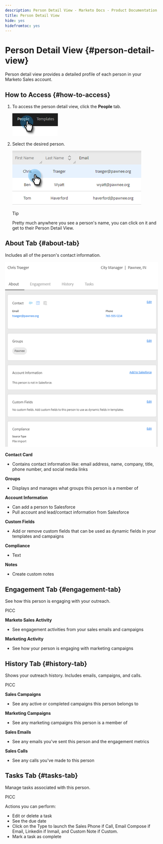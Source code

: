 ```yaml
---
description: Person Detail View - Marketo Docs - Product Documentation
title: Person Detail View
hide: yes
hidefromtoc: yes
---
```

# Person Detail View {#person-detail-view}

Person detail view provides a detailed profile of each person in your Marketo Sales account.

## How to Access {#how-to-access}

1. To access the person detail view, click the **People** tab.

   ![](assets/person-detail-view-1.png)

1. Select the desired person.

   ![](assets/person-detail-view-2.png)

   >[!TIP]
   >
   >Pretty much anywhere you see a person's name, you can click on it and get to their Person Detail View.

## About Tab {#about-tab}

Includes all of the person's contact information.

   ![](assets/person-detail-view-3.png)

**Contact Card**

* Contains contact information like: email address, name, company, title, phone number, and social media links

**Groups**

* Displays and manages what groups this person is a member of

**Account Information**

* Can add a person to Salesforce
* Pull account and lead/contact information from Salesforce

**Custom Fields**

* Add or remove custom fields that can be used as dynamic fields in your templates and campaigns

**Compliance**

* Text

**Notes**

* Create custom notes

## Engagement Tab {#engagement-tab}

See how this person is engaging with your outreach.

PICC

**Marketo Sales Activity**

* See engagement activities from your sales emails and campaigns

**Marketing Activity**

* See how your person is engaging with marketing campaigns

## History Tab {#history-tab}

Shows your outreach history. Includes emails, campaigns, and calls.

PICC

**Sales Campaigns**

* See any active or completed campaigns this person belongs to

**Marketing Campaigns**

* See any marketing campaigns this person is a member of

**Sales Emails**

* See any emails you've sent this person and the engagement metrics

**Sales Calls**

* See any calls you've made to this person

## Tasks Tab {#tasks-tab}

Manage tasks associated with this person.

PICC

Actions you can perform:

* Edit or delete a task
* See the due date
* Click on the Type to launch the Sales Phone if Call, Email Compose if Email, Linkedin if Inmail, and Custom Note if Custom.
* Mark a task as complete
